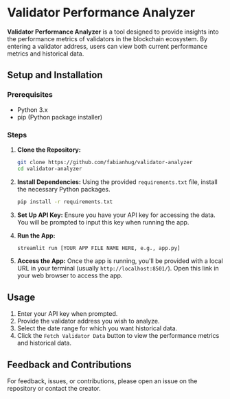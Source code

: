 # Validator Performance Analyzer

**Validator Performance Analyzer** is a tool designed to provide insights into the performance metrics of validators in the blockchain ecosystem. By entering a validator address, users can view both current performance metrics and historical data.

## Setup and Installation

### Prerequisites

- Python 3.x
- pip (Python package installer)

### Steps

1. **Clone the Repository:**

    ```bash
    git clone https://github.com/fabianhug/validator-analyzer
    cd validator-analyzer
    ```

2. **Install Dependencies:**
    Using the provided `requirements.txt` file, install the necessary Python packages.

    ```bash
    pip install -r requirements.txt
    ```

3. **Set Up API Key:**
    Ensure you have your API key for accessing the data. You will be prompted to input this key when running the app.

4. **Run the App:**

    ```bash
    streamlit run [YOUR APP FILE NAME HERE, e.g., app.py]
    ```

5. **Access the App:**
    Once the app is running, you'll be provided with a local URL in your terminal (usually `http://localhost:8501/`). Open this link in your web browser to access the app.

## Usage

1. Enter your API key when prompted.
2. Provide the validator address you wish to analyze.
3. Select the date range for which you want historical data.
4. Click the `Fetch Validator Data` button to view the performance metrics and historical data.

## Feedback and Contributions

For feedback, issues, or contributions, please open an issue on the repository or contact the creator.
